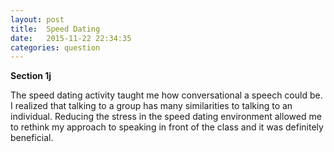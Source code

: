 ```yaml
---
layout: post
title:  Speed Dating
date:   2015-11-22 22:34:35
categories: question
---
```

**Section 1j**

The speed dating activity taught me how conversational a speech could be. I realized that talking to a group has many similarities to talking to an individual. Reducing the stress in the speed dating environment allowed me to rethink my approach to speaking in front of the class and it was definitely beneficial.
